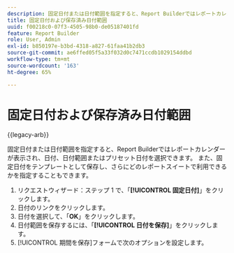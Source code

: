 ```yaml
---
description: 固定日付または日付範囲を指定すると、Report Builderではレポートカレンダーが表示され、日付、日付範囲またはプリセット日付を選択できます。 また、固定日付をテンプレートとして保存し、さらにどのレポートスイートで利用できるかを指定することもできます。
title: 固定日付および保存済み日付範囲
uuid: f00218c0-07f3-4505-98b0-de05187401fd
feature: Report Builder
role: User, Admin
exl-id: b850197e-b3bd-4318-a827-61faa41b2db3
source-git-commit: ae6ffed05f5a33f032d0c7471ccdb1029154ddbd
workflow-type: tm+mt
source-wordcount: '163'
ht-degree: 65%

---
```


# 固定日付および保存済み日付範囲

{{legacy-arb}}

固定日付または日付範囲を指定すると、Report Builderではレポートカレンダーが表示され、日付、日付範囲またはプリセット日付を選択できます。 また、固定日付をテンプレートとして保存し、さらにどのレポートスイートで利用できるかを指定することもできます。

1. リクエストウィザード：ステップ 1 で、「**[!UICONTROL 固定日付]**」をクリックします。
1. 日付のリンクをクリックします。
1. 日付を選択して、「**OK**」をクリックします。
1. 日付範囲を保存するには、「**[!UICONTROL 日付を保存]**」をクリックします。
1. [!UICONTROL 期間を保存]フォームで次のオプションを設定します。
